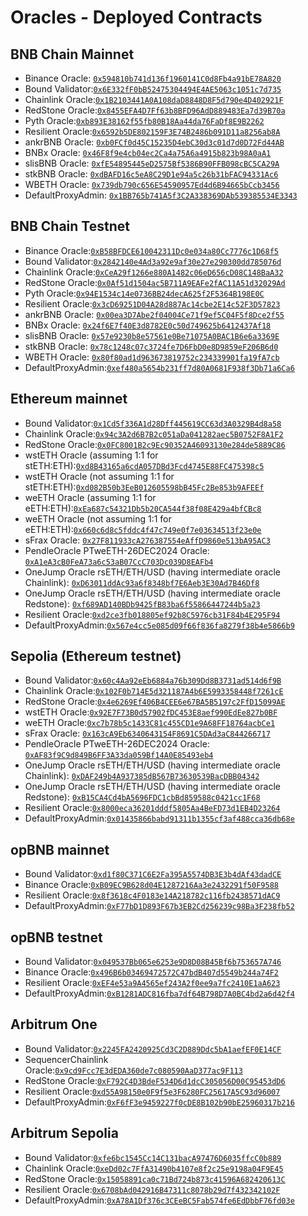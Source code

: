 # Oracles - Deployed Contracts

## BNB Chain Mainnet

* Binance Oracle: [`0x594810b741d136f1960141C0d8Fb4a91bE78A820`](https://bscscan.com/address/0x594810b741d136f1960141C0d8Fb4a91bE78A820)
* Bound Validator:[`0x6E332fF0bB52475304494E4AE5063c1051c7d735`](https://bscscan.com/address/0x6E332fF0bB52475304494E4AE5063c1051c7d735)
* Chainlink Oracle:[`0x1B2103441A0A108daD8848D8F5d790e4D402921F`](https://bscscan.com/address/0x1B2103441A0A108daD8848D8F5d790e4D402921F)
* RedStone Oracle:[`0x8455EFA4D7Ff63b8BFD96AdD889483Ea7d39B70a`](https://bscscan.com/address/0x8455EFA4D7Ff63b8BFD96AdD889483Ea7d39B70a)
* Pyth Oracle:[`0xb893E38162f55fb80B18Aa44da76FaDf8E9B2262`](https://bscscan.com/address/0xb893E38162f55fb80B18Aa44da76FaDf8E9B2262)
* Resilient Oracle:[`0x6592b5DE802159F3E74B2486b091D11a8256ab8A`](https://bscscan.com/address/0x6592b5DE802159F3E74B2486b091D11a8256ab8A)
* ankrBNB Oracle: [`0xb0FCf0d45C15235D4ebC30d3c01d7d0D72Fd44AB`](https://bscscan.com/address/0xb0FCf0d45C15235D4ebC30d3c01d7d0D72Fd44AB)
* BNBx Oracle: [`0x46F8f9e4cb04ec2Ca4a75A6a4915b823b98A0aA1`](https://bscscan.com/address/0x46F8f9e4cb04ec2Ca4a75A6a4915b823b98A0aA1)
* slisBNB Oracle: [`0xfE54895445eD2575Bf5386B90FFB098cBC5CA29A`](https://bscscan.com/address/0xfE54895445eD2575Bf5386B90FFB098cBC5CA29A)
* stkBNB Oracle: [`0xdBAFD16c5eA8C29D1e94a5c26b31bFAC94331Ac6`](https://bscscan.com/address/0xdBAFD16c5eA8C29D1e94a5c26b31bFAC94331Ac6)
* WBETH Oracle: [`0x739db790c656E54590957Ed4d6B94665bCcb3456`](https://bscscan.com/address/0x739db790c656E54590957Ed4d6B94665bCcb3456)
* DefaultProxyAdmin: [`0x1BB765b741A5f3C2A338369DAb539385534E3343`](https://bscscan.com/address/0x1BB765b741A5f3C2A338369DAb539385534E3343)

## BNB Chain Testnet

* Binance Oracle:[`0xB58BFDCE610042311Dc0e034a80Cc7776c1D68f5`](https://testnet.bscscan.com/address/0xB58BFDCE610042311Dc0e034a80Cc7776c1D68f5)
* Bound Validator:[`0x2842140e4Ad3a92e9af30e27e290300dd785076d`](https://testnet.bscscan.com/address/0x2842140e4Ad3a92e9af30e27e290300dd785076d)
* Chainlink Oracle:[`0xCeA29f1266e880A1482c06eD656cD08C148BaA32`](https://testnet.bscscan.com/address/0xCeA29f1266e880A1482c06eD656cD08C148BaA32)
* RedStone Oracle:[`0x0Af51d1504ac5B711A9EAFe2fAC11A51d32029Ad`](https://testnet.bscscan.com/address/0x0Af51d1504ac5B711A9EAFe2fAC11A51d32029Ad)
* Pyth Oracle:[`0x94E1534c14e0736BB24decA625f2F5364B198E0C`](https://testnet.bscscan.com/address/0x94E1534c14e0736BB24decA625f2F5364B198E0C)
* Resilient Oracle:[`0x3cD69251D04A28d887Ac14cbe2E14c52F3D57823`](https://testnet.bscscan.com/address/0x3cD69251D04A28d887Ac14cbe2E14c52F3D57823)
* ankrBNB Oracle: [`0x00ea3D7Abe2f04004Ce71f9ef5C04F5f8Dce2f55`](https://testnet.bscscan.com/address/0x00ea3D7Abe2f04004Ce71f9ef5C04F5f8Dce2f55)
* BNBx Oracle: [`0x24f6E7f40E3d8782E0c50d749625b6412437Af18`](https://testnet.bscscan.com/address/0x24f6E7f40E3d8782E0c50d749625b6412437Af18)
* slisBNB Oracle: [`0x57e9230b8e57561e0Be71075A0BAC1B6e6a3369E`](https://testnet.bscscan.com/address/0x57e9230b8e57561e0Be71075A0BAC1B6e6a3369E)
* stkBNB Oracle: [`0x78c1248c07c3724fe7D6FbD0e8D9859eF206B6d0`](https://testnet.bscscan.com/address/0x78c1248c07c3724fe7D6FbD0e8D9859eF206B6d0)
* WBETH Oracle: [`0x80f80ad1d963673819752c234339901fa19fA7cb`](https://testnet.bscscan.com/address/0x80f80ad1d963673819752c234339901fa19fA7cb)
* DefaultProxyAdmin:[`0xef480a5654b231ff7d80A0681F938f3Db71a6Ca6`](https://testnet.bscscan.com/address/0xef480a5654b231ff7d80A0681F938f3Db71a6Ca6)

## Ethereum mainnet

* Bound Validator:[`0x1Cd5f336A1d28Dff445619CC63d3A0329B4d8a58`](https://etherscan.io/address/0x1Cd5f336A1d28Dff445619CC63d3A0329B4d8a58)
* Chainlink Oracle:[`0x94c3A2d6B7B2c051aDa041282aec5B0752F8A1F2`](https://etherscan.io/address/0x94c3A2d6B7B2c051aDa041282aec5B0752F8A1F2)
* RedStone Oracle:[`0x0FC8001B2c9Ec90352A46093130e284de5889C86`](https://etherscan.io/address/0x0FC8001B2c9Ec90352A46093130e284de5889C86)
* wstETH Oracle (assuming 1:1 for stETH:ETH):[`0xd8B43165a6cdA057DBd3Fcd4745E88FC475398c5`](https://etherscan.io/address/0xd8B43165a6cdA057DBd3Fcd4745E88FC475398c5)
* wstETH Oracle (not assuming 1:1 for stETH:ETH):[`0xd082B50b3EeB012605598bB45Fc2Be853b9AFEEf`](https://etherscan.io/address/0xd082B50b3EeB012605598bB45Fc2Be853b9AFEEf)
* weETH Oracle (assuming 1:1 for eETH:ETH):[`0xEa687c54321Db5b20CA544f38f08E429a4bfCBc8`](https://etherscan.io/address/0xEa687c54321Db5b20CA544f38f08E429a4bfCBc8)
* weETH Oracle (not assuming 1:1 for eETH:ETH):[`0x660c6d8c5fddc4f47c749e0f7e03634513f23e0e`](https://etherscan.io/address/0x660c6d8c5fddc4f47c749e0f7e03634513f23e0e)
* sFrax Oracle: [`0x27F811933cA276387554eAffD9860e513bA95AC3`](https://etherscan.io/address/0x27F811933cA276387554eAffD9860e513bA95AC3)
* PendleOracle PTweETH-26DEC2024 Oracle: [`0xA1eA3cB0FeA73a6c53aB07CcC703Dc039D8EAFb4`](https://etherscan.io/address/0xA1eA3cB0FeA73a6c53aB07CcC703Dc039D8EAFb4)
* OneJump Oracle rsETH/ETH/USD (having intermediate oracle Chainlink): [`0xD63011ddAc93a6f8348bf7E6Aeb3E30Ad7B46Df8`](https://etherscan.io/address/0xD63011ddAc93a6f8348bf7E6Aeb3E30Ad7B46Df8)
* OneJump Oracle rsETH/ETH/USD (having intermediate oracle Redstone): [`0xf689AD140BDb9425fB83ba6f55866447244b5a23`](https://etherscan.io/address/0xf689AD140BDb9425fB83ba6f55866447244b5a23)
* Resilient Oracle:[`0xd2ce3fb018805ef92b8C5976cb31F84b4E295F94`](https://etherscan.io/address/0xd2ce3fb018805ef92b8C5976cb31F84b4E295F94)
* DefaultProxyAdmin:[`0x567e4cc5e085d09f66f836fa8279f38b4e5866b9`](https://etherscan.io/address/0x567e4cc5e085d09f66f836fa8279f38b4e5866b9)

## Sepolia (Ethereum testnet)

* Bound Validator:[`0x60c4Aa92eEb6884a76b309Dd8B3731ad514d6f9B`](https://sepolia.etherscan.io/address/0x60c4Aa92eEb6884a76b309Dd8B3731ad514d6f9B)
* Chainlink Oracle:[`0x102F0b714E5d321187A4b6E5993358448f7261cE`](https://sepolia.etherscan.io/address/0x102F0b714E5d321187A4b6E5993358448f7261cE)
* RedStone Oracle:[`0x4e6269Ef406B4CEE6e67BA5B5197c2FfD15099AE`](https://sepolia.etherscan.io/address/0x4e6269Ef406B4CEE6e67BA5B5197c2FfD15099AE)
* wstETH Oracle:[`0x92E7F73B0d57902fDC453E8aef990EdEe827b0BF`](https://sepolia.etherscan.io/address/0x92E7F73B0d57902fDC453E8aef990EdEe827b0BF)
* weETH Oracle:[`0xc7b78b5c1433C81c455CD1e9A68FF18764acbCe1`](https://sepolia.etherscan.io/address/0xc7b78b5c1433C81c455CD1e9A68FF18764acbCe1)
* sFrax Oracle: [`0x163cA9Eb6340643154F8691C5DAd3aC844266717`](https://sepolia.etherscan.io/address/0x163cA9Eb6340643154F8691C5DAd3aC844266717)
* PendleOracle PTweETH-26DEC2024 Oracle: [`0xAF83f9C9d849B6FF3A33da059Bf14A0E85493eb4`](https://sepolia.etherscan.io/address/0xAF83f9C9d849B6FF3A33da059Bf14A0E85493eb4)
* OneJump Oracle rsETH/ETH/USD (having intermediate oracle Chainlink): [`0xDAF249b4A937385dB567B73630539BacDBB04342`](https://sepolia.etherscan.io/address/0xDAF249b4A937385dB567B73630539BacDBB04342)
* OneJump Oracle rsETH/ETH/USD (having intermediate oracle Redstone): [`0xB15CA4Cd4bA5696FDC1cbBd859588c0421cc1F68`](https://sepolia.etherscan.io/address/0xB15CA4Cd4bA5696FDC1cbBd859588c0421cc1F68)
* Resilient Oracle:[`0x8000eca36201dddf5805Aa4BeFD73d1EB4D23264`](https://sepolia.etherscan.io/address/0x8000eca36201dddf5805Aa4BeFD73d1EB4D23264)
* DefaultProxyAdmin:[`0x01435866babd91311b1355cf3af488cca36db68e`](https://sepolia.etherscan.io/address/0x01435866babd91311b1355cf3af488cca36db68e)

## opBNB mainnet

* Bound Validator:[`0xd1f80C371C6E2Fa395A5574DB3E3b4dAf43dadCE`](https://opbnbscan.com/address/0xd1f80C371C6E2Fa395A5574DB3E3b4dAf43dadCE)
* Binance Oracle:[`0xB09EC9B628d04E1287216Aa3e2432291f50F9588`](https://opbnbscan.com/address/0xB09EC9B628d04E1287216Aa3e2432291f50F9588)
* Resilient Oracle:[`0x8f3618c4F0183e14A218782c116fb2438571dAC9`](https://opbnbscan.com/address/0x8f3618c4F0183e14A218782c116fb2438571dAC9)
* DefaultProxyAdmin:[`0xF77bD1D893F67b3EB2Cd256239c98Ba3F238fb52`](https://opbnbscan.com/address/0xF77bD1D893F67b3EB2Cd256239c98Ba3F238fb52)

## opBNB testnet

* Bound Validator:[`0x049537Bb065e6253e9D8D08B45Bf6b753657A746`](https://testnet.opbnbscan.com/address/0x049537Bb065e6253e9D8D08B45Bf6b753657A746)
* Binance Oracle:[`0x496B6b03469472572C47bdB407d5549b244a74F2`](https://testnet.opbnbscan.com/address/0x496B6b03469472572C47bdB407d5549b244a74F2)
* Resilient Oracle:[`0xEF4e53a9A4565ef243A2f0ee9a7fc2410E1aA623`](https://testnet.opbnbscan.com/address/0xEF4e53a9A4565ef243A2f0ee9a7fc2410E1aA623)
* DefaultProxyAdmin:[`0xB1281ADC816fba7df64B798D7A0BC4bd2a6d42f4`](https://testnet.opbnbscan.com/address/0xB1281ADC816fba7df64B798D7A0BC4bd2a6d42f4)

## Arbitrum One

* Bound Validator:[`0x2245FA2420925Cd3C2D889Ddc5bA1aefEF0E14CF`](https://arbiscan.io/address/0x2245FA2420925Cd3C2D889Ddc5bA1aefEF0E14CF)
* SequencerChainlink Oracle:[`0x9cd9Fcc7E3dEDA360de7c080590AaD377ac9F113`](https://arbiscan.io/address/0x9cd9Fcc7E3dEDA360de7c080590AaD377ac9F113)
* RedStone Oracle:[`0xF792C4D3BdeF534D6d1dcC305056D00C95453dD6`](https://arbiscan.io/address/0xF792C4D3BdeF534D6d1dcC305056D00C95453dD6)
* Resilient Oracle:[`0xd55A98150e0F9f5e3F6280FC25617A5C93d96007`](https://arbiscan.io/address/0xd55A98150e0F9f5e3F6280FC25617A5C93d96007)
* DefaultProxyAdmin:[`0xF6fF3e9459227f0cDE8B102b90bE25960317b216`](https://arbiscan.io/address/0xF6fF3e9459227f0cDE8B102b90bE25960317b216)


## Arbitrum Sepolia

* Bound Validator:[`0xfe6bc1545Cc14C131bacA97476D6035ffcC0b889`](https://sepolia.arbiscan.io/address/0xfe6bc1545Cc14C131bacA97476D6035ffcC0b889)
* Chainlink Oracle:[`0xeDd02c7FfA31490b4107e8f2c25e9198a04F9E45`](https://sepolia.arbiscan.io/address/0xeDd02c7FfA31490b4107e8f2c25e9198a04F9E45)
* RedStone Oracle:[`0x15058891ca0c71Bd724b873c41596A682420613C`](https://sepolia.arbiscan.io/address/0x15058891ca0c71Bd724b873c41596A682420613C)
* Resilient Oracle:[`0x6708bAd042916B47311c8078b29d7f432342102F`](https://sepolia.arbiscan.io/address/0x6708bAd042916B47311c8078b29d7f432342102F)
* DefaultProxyAdmin:[`0xA78A1Df376c3CEeBC5Fab574fe6EdDbbF76fd03e`](https://sepolia.arbiscan.io/address/0xA78A1Df376c3CEeBC5Fab574fe6EdDbbF76fd03e)
